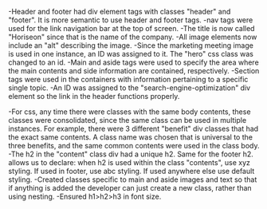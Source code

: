-Header and footer had div element tags with classes "header" and "footer". It is more semantic to use header and footer tags.
-nav tags were used for the link navigation bar at the top of screen.
-The title is now called "Horiseon" since that is the name of the company.
-All image elements now include an "alt" describing the image.
-Since the marketing meeting image is used in one instance, an ID was assigned to it. The "hero" css class was changed to an id.
-Main and aside tags were used to specify the area where the main contents and side information are contained, respectively.
-Section tags were used in the containers with information pertaining to a specific single topic. 
-An ID was assigned to the "search-engine-optimization" div element so the link in the header functions properly.

-For css, any time there were classes with the same body contents, these classes were consolidated, since the same class can be used in multiple instances.
    For example, there were 3 different "benefit" div classes that had the exact same contents. A class name was chosen that is universal to the three benefits,
    and the same common contents were used in the class body. 
-The h2 in the "content" class div had a unique h2. Same for the footer h2. 
    allows us to declare:
        when h2 is used within the class "contents", use xyz styling. If used in footer, use abc styling. If used anywhere else use default styling. 
-Created classes specific to main and aside images and text so that if anything is added the developer can just create a new class, rather than using nesting.
-Ensured h1>h2>h3 in font size.


